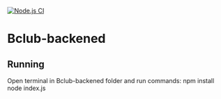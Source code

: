 [![Node.js CI](https://github.com/Mishrarishabh175/Bclub-backened/actions/workflows/node.js.yml/badge.svg?branch=main)](https://github.com/Mishrarishabh175/Bclub-backened/actions/workflows/node.js.yml)

# Bclub-backened

## Running
Open terminal in Bclub-backened folder and run commands:
npm install
node index.js

